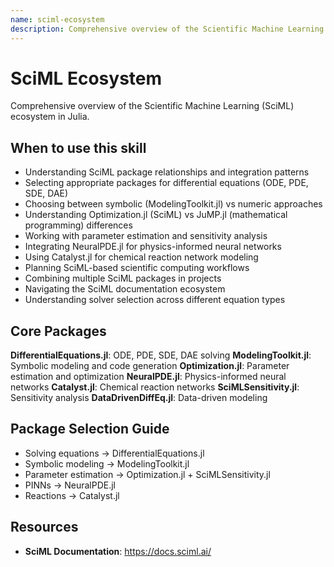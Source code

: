```yaml
---
name: sciml-ecosystem
description: Comprehensive overview of the Scientific Machine Learning (SciML) ecosystem including DifferentialEquations.jl, ModelingToolkit.jl, Optimization.jl, Catalyst.jl, NeuralPDE.jl, and SciMLSensitivity.jl. Use when selecting appropriate SciML packages for scientific computing tasks, understanding package relationships and integration patterns, choosing between DifferentialEquations.jl for solving equations vs ModelingToolkit.jl for symbolic modeling, deciding between Optimization.jl (SciML) vs JuMP.jl (mathematical programming), working with NeuralPDE.jl for physics-informed neural networks, integrating Catalyst.jl for reaction networks, or understanding the SciML stack architecture. Essential for navigating the SciML ecosystem and making informed package selection decisions.
---
```


# SciML Ecosystem

Comprehensive overview of the Scientific Machine Learning (SciML) ecosystem in Julia.

## When to use this skill

- Understanding SciML package relationships and integration patterns
- Selecting appropriate packages for differential equations (ODE, PDE, SDE, DAE)
- Choosing between symbolic (ModelingToolkit.jl) vs numeric approaches
- Understanding Optimization.jl (SciML) vs JuMP.jl (mathematical programming) differences
- Working with parameter estimation and sensitivity analysis
- Integrating NeuralPDE.jl for physics-informed neural networks
- Using Catalyst.jl for chemical reaction network modeling
- Planning SciML-based scientific computing workflows
- Combining multiple SciML packages in projects
- Navigating the SciML documentation ecosystem
- Understanding solver selection across different equation types

## Core Packages

**DifferentialEquations.jl**: ODE, PDE, SDE, DAE solving
**ModelingToolkit.jl**: Symbolic modeling and code generation
**Optimization.jl**: Parameter estimation and optimization
**NeuralPDE.jl**: Physics-informed neural networks
**Catalyst.jl**: Chemical reaction networks
**SciMLSensitivity.jl**: Sensitivity analysis
**DataDrivenDiffEq.jl**: Data-driven modeling

## Package Selection Guide

- Solving equations → DifferentialEquations.jl
- Symbolic modeling → ModelingToolkit.jl
- Parameter estimation → Optimization.jl + SciMLSensitivity.jl
- PINNs → NeuralPDE.jl
- Reactions → Catalyst.jl

## Resources
- **SciML Documentation**: https://docs.sciml.ai/
